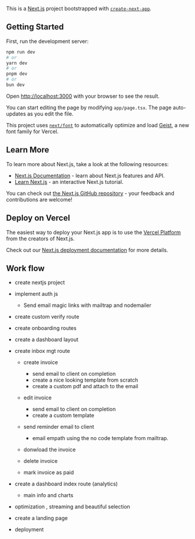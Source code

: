 This is a [Next.js](https://nextjs.org) project bootstrapped with [`create-next-app`](https://nextjs.org/docs/app/api-reference/cli/create-next-app).

## Getting Started

First, run the development server:

```bash
npm run dev
# or
yarn dev
# or
pnpm dev
# or
bun dev
```

Open [http://localhost:3000](http://localhost:3000) with your browser to see the result.

You can start editing the page by modifying `app/page.tsx`. The page auto-updates as you edit the file.

This project uses [`next/font`](https://nextjs.org/docs/app/building-your-application/optimizing/fonts) to automatically optimize and load [Geist](https://vercel.com/font), a new font family for Vercel.

## Learn More

To learn more about Next.js, take a look at the following resources:

- [Next.js Documentation](https://nextjs.org/docs) - learn about Next.js features and API.
- [Learn Next.js](https://nextjs.org/learn) - an interactive Next.js tutorial.

You can check out [the Next.js GitHub repository](https://github.com/vercel/next.js) - your feedback and contributions are welcome!

## Deploy on Vercel

The easiest way to deploy your Next.js app is to use the [Vercel Platform](https://vercel.com/new?utm_medium=default-template&filter=next.js&utm_source=create-next-app&utm_campaign=create-next-app-readme) from the creators of Next.js.

Check out our [Next.js deployment documentation](https://nextjs.org/docs/app/building-your-application/deploying) for more details.


## Work flow
- create nextjs project
- implement auth js
    -   Send email magic links with mailtrap and nodemailer
- create custom verify route
- create onboarding routes
- create a dashboard layout
- create inbox mgt route
    - create invoice
        - send email to client on completion
        - create a nice looking template from scratch
        - create a custom pdf and attach to the email
    - edit invoice
        - send email to client on completion
        - create a custom template
    
    - send reminder email to client
        - email empath using the no code template from mailtrap.
    
    - donwload the invoice
    - delete invoice
    - mark invoice as paid

- create a dashboard index route (analytics)
    - main info and charts

- optimization , streaming and beautiful selection
- create a landing page
- deployment





